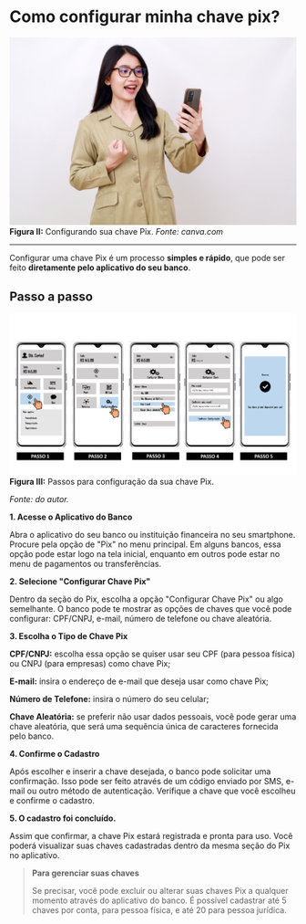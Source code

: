 # Como configurar minha chave pix?


![config-pix](../img/ima-como-conf-sua-chave.png)
**Figura II:** Configurando sua chave Pix. _Fonte: canva.com_

----

Configurar uma chave Pix é um processo **simples e rápido**, que pode ser feito **diretamente pelo aplicativo do seu banco**. 


## Passo a passo

![pass-config-pix](/img/pass-config-pix.png)
**Figura III:** Passos para configuração da sua chave Pix.

_Fonte: do autor._



**1. Acesse o Aplicativo do Banco**

Abra o aplicativo do seu banco ou instituição financeira no seu smartphone.
Procure pela opção de "Pix" no menu principal. Em alguns bancos, essa opção pode estar logo na tela inicial, enquanto em outros pode estar no menu de pagamentos ou transferências.

**2. Selecione "Configurar Chave Pix"**

Dentro da seção do Pix, escolha a opção "Configurar Chave Pix" ou algo semelhante.
O banco pode te mostrar as opções de chaves que você pode configurar: CPF/CNPJ, e-mail, número de telefone ou chave aleatória.

**3. Escolha o Tipo de Chave Pix**

**CPF/CNPJ:** escolha essa opção se quiser usar seu CPF (para pessoa física) ou CNPJ (para empresas) como chave Pix;

**E-mail:** insira o endereço de e-mail que deseja usar como chave Pix;

**Número de Telefone:** insira o número do seu celular;

**Chave Aleatória:** se preferir não usar dados pessoais, você pode gerar uma chave aleatória, que será uma sequência única de caracteres fornecida pelo banco.

**4. Confirme o Cadastro**

Após escolher e inserir a chave desejada, o banco pode solicitar uma confirmação. Isso pode ser feito através de um código enviado por SMS, e-mail ou outro método de autenticação.
Verifique a chave que você escolheu e confirme o cadastro.


**5. O cadastro foi concluído.**

Assim que confirmar, a chave Pix estará registrada e pronta para uso. Você poderá visualizar suas chaves cadastradas dentro da mesma seção do Pix no aplicativo.



> **Para gerenciar suas chaves**
> 
> Se precisar, você pode excluir ou alterar suas chaves Pix a qualquer momento através do aplicativo do banco.
> É possível cadastrar até 5 chaves por conta, para pessoa física, e até 20 para pessoa jurídica.
